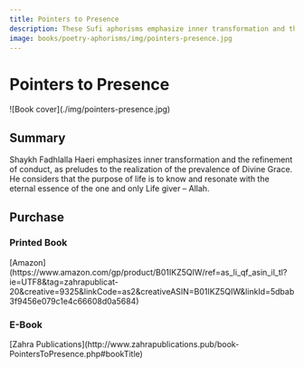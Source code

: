 ```yaml
---
title: Pointers to Presence
description: These Sufi aphorisms emphasize inner transformation and the refinement of conduct, as preludes to the realization of the prevalence of Divine Grace.
image: books/poetry-aphorisms/img/pointers-presence.jpg
---
```


# Pointers to Presence

<div markdown="1" class="cover-image">
![Book cover](./img/pointers-presence.jpg)
</div>

## Summary

Shaykh Fadhlalla Haeri emphasizes inner transformation and the refinement of conduct, as preludes to the realization of the prevalence of Divine Grace. He considers that the purpose of life is to know and resonate with the eternal essence of the one and only Life giver – Allah.

## Purchase

### Printed Book

<div markdown="3" class="purchase-link">
[Amazon](https://www.amazon.com/gp/product/B01IKZ5QIW/ref=as_li_qf_asin_il_tl?ie=UTF8&tag=zahrapublicat-20&creative=9325&linkCode=as2&creativeASIN=B01IKZ5QIW&linkId=5dbab3f9456e079c1e4c66608d0a5684)
</div>

### E-Book

<div markdown="3" class="purchase-link">
[Zahra Publications](http://www.zahrapublications.pub/book-PointersToPresence.php#bookTitle)
</div>